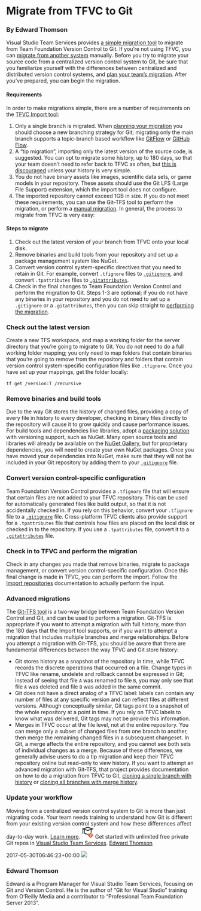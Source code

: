 # Migrate from TFVC to Git
### By Edward Thomson
Visual Studio Team Services provides [a simple migration tool](/docs/git/import-from-tfvc) to migrate from Team Foundation
Version Control to Git. If you’re not using TFVC, you can [migrate from another system](migrate-other-systems-to-git.md)
manually.
Before you try to migrate your source code from a centralized version
control system to Git, be sure that you familiarize yourself with the
differences between centralized and distributed version control systems,
and [plan your team’s migration](centralized-to-git.md).
After you’ve prepared, you can begin the migration.
#### Requirements
In order to make migrations simple, there are a number of requirements
on the [TFVC Import tool](/docs/git/import-from-tfvc):
1.  Only a single branch is migrated. When [planning your
    migration](centralized-to-git.md) you should choose a new branching
    strategy for Git; migrating only the main branch supports a
    topic-branch based workflow like
    [GitFlow](http://nvie.com/posts/a-successful-git-branching-model/)
    or [GitHub Flow](https://guides.github.com/introduction/flow/index.html).
2.  A “tip migration”, importing only the latest version of the source
    code, is suggested. You can opt to migrate some history, up to 180
    days, so that your team doesn’t need to refer back to TFVC as often,
    but [this is discouraged](centralized-to-git.md) unless your history is
    very simple.
3.  You do not have binary assets like images, scientific data sets, or
    game models in your repository. These assets should use the Git LFS
    (Large File Support) extension, which the import tool does not
    configure.
4.  The imported repository cannot exceed 1GB in size.
If you do not meet these requirements, you can use the Git-TFS tool to
perform the migration, or perform a [manual
migration](migrate-other-systems-to-git.md).
In general, the process to migrate from TFVC is very easy:
#### Steps to migrate
1.  Check out the latest version of your branch from TFVC onto your
    local disk.
2.  Remove binaries and build tools from your repository and set up a
    package management system like NuGet.
3.  Convert version control system-specific directives that you need to
    retain in Git. For example, convert `.tfignore` files to
    [`.gitignore`](https://git-scm.com/docs/gitignore), and convert
    `.tpattributes` files to
    [`.gitattributes`](https://git-scm.com/docs/gitattributes).
4.  Check in the final changes to Team Foundation Version Control and
    perform the migration to Git.
Steps 1-3 are optional; if you do not have any binaries in your
repository and you do not need to set up a `.gitignore` or a
`.gitattributes`, then you can skip straight to [performing the migration](/docs/git/import-from-tfvc).
### Check out the latest version
Create a new TFS workspace, and map a working folder for the server
directory that you’re going to migrate to Git. You do not need to do a
full working folder mapping; you only need to map folders that contain
binaries that you’re going to remove from the repository and folders
that contain version control system-specific configuration files like
`.tfignore`.
Once you have set up your mappings, get the folder locally:
``` prettyprint
tf get /version:T /recursive
```
### Remove binaries and build tools
Due to the way Git stores the history of changed files, providing a copy
of every file in history to every developer, checking in binary files
directly to the repository will cause it to grow quickly and cause
performance issues.
For build tools and dependencies like libraries, adopt a [packaging solution](/docs/package/overview) with versioning support, such as
NuGet. Many open source tools and libraries will already be available on
the [NuGet Gallery](http://www.nuget.org/), but for proprietary
dependencies, you will need to create your own NuGet packages.
Once you have moved your dependencies into NuGet, make sure that they
will not be included in your Git repository by adding them to your
[`.gitignore`](/docs/git/tutorial/ignore-files) file.
### Convert version control-specific configuration
Team Foundation Version Control provides a `.tfignore` file that will
ensure that certain files are not added to your TFVC repository. This
can be used for automatically generated files like build output, so that
it is not accidentally checked in.
If you rely on this behavior, convert your `.tfignore` file to a
[`.gitignore`](/docs/git/tutorial/ignore-files) file.
Cross-platform TFVC clients also provide support for a `.tpattributes`
file that controls how files are placed on the local disk or checked in
to the repository. If you use a `.tpattributes` file, convert it to a
[`.gitattributes`](https://git-scm.com/docs/gitattributes) file.
### Check in to TFVC and perform the migration
Check in any changes you made that remove binaries, migrate to package
management, or convert version control-specific configuration. Once this
final change is made in TFVC, you can perform the import.
Follow the [Import repositories](/docs/git/import-from-tfvc)
documentation to actually perform the input.
### Advanced migrations
The [Git-TFS tool](https://github.com/git-tfs/git-tfs) is a two-way
bridge between Team Foundation Version Control and Git, and can be used
to perform a migration. Git-TFS is appropriate if you want to attempt a
migration with full history, more than the 180 days that the Import tool
supports, or if you want to attempt a migration that includes multiple
branches and merge relationships.
Before you attempt a migration with Git-TFS, you should be aware that
there are fundamental differences between the way TFVC and Git store
history:
  - Git stores history as a snapshot of the repository in time, while
    TFVC records the discrete operations that occurred on a file. Change
    types in TFVC like rename, undelete and rollback cannot be expressed
    in Git; instead of seeing that file `A` was renamed to file `B`, you
    may only see that file `A` was deleted and file `B` was added in the
    same commit.
  - Git does not have a direct analog of a TFVC label: labels can
    contain any number of files at any specific version and can reflect
    files at different versions. Although conceptually similar, Git tags
    point to a snapshot of the whole repository at a point in time. If
    you rely on TFVC labels to know what was delivered, Git tags may not
    be provide this information.
  - Merges in TFVC occur at the file level, not at the entire
    repository. You can merge only a subset of changed files from one
    branch to another, then merge the remaining changed files in a
    subsequent changeset. In Git, a merge affects the entire repository,
    and you cannot see both sets of individual changes as a merge.
Because of these differences, we generally advise users to do a tip
migration and keep their TFVC repository online but read-only to view
history.
If you want to attempt an advanced migration with Git-TFS, that project
provides documentation on how to do a migration from TFVC to Git,
[cloning a single branch with history](https://github.com/git-tfs/git-tfs/blob/master/doc/usecases/manage_tfs_branches.md#clone-all-history)
or [cloning all branches with merge history](https://github.com/git-tfs/git-tfs/blob/master/doc/usecases/manage_tfs_branches.md#clone-all-history).
### Update your workflow
Moving from a centralized version control system to Git is more than
just migrating code. Your team needs training to understand how Git is
different from your existing version control system and how these
differences affect day-to-day work. [Learn more](centralized-to-git.md).
![](_img/LearnGIT_32x.png) Get
started with unlimited free private Git repos in [Visual Studio Team Services](https://www.visualstudio.com/team-services/git/).
  [Edward Thomson](https://www.visualstudio.com/author/ethomson/ "Posts by Edward Thomson")
  
2017-05-30T06:46:23+00:00
![](https://secure.gravatar.com/avatar/1bd10d2eb4ea34a361c566f8ca396202?s=130&d=mm&r=g)
### Edward Thomson
Edward is a Program Manager for Visual Studio Team Services, focusing on
Git and Version Control. He is the author of “Git for Visual Studio”
training from O’Reilly Media and a contributor to “Professional Team
Foundation Server 2013”.